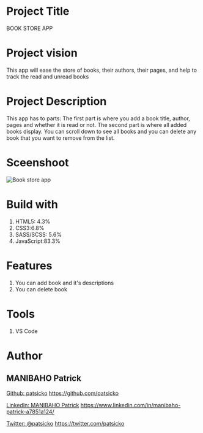 # Project Title
BOOK STORE APP
# Project vision
This app will ease the store of books, their authors, their pages, and help to track the read and unread books
# Project Description
This app has to parts: The first part is where you add a book title, author, pages and whether it is read or not.
The second part is where all added books display. You can scroll down to see all books and you can delete any book that you want to remove from the list.
# Sceenshoot

![Book store app](https://user-images.githubusercontent.com/63926982/172262511-b19eefd4-4e80-480e-954f-d89fbeff5d85.png)

# Build with
1. HTML5: 4.3%
2. CSS3:6.8%
3. SASS/SCSS: 5.6%
4. JavaScript:83.3%

# Features
1. You can add book and it's descriptions
2. You can delete book

# Tools
1. VS Code
# Author
## MANIBAHO Patrick
[Github: patsicko](https://github.com/patsicko) <https://github.com/patsicko>

[LinkedIn: MANIBAHO Patrick](https://www.linkedin.com/in/manibaho-patrick-a7851a124/) <https://www.linkedin.com/in/manibaho-patrick-a7851a124/>

[Twitter: @patsicko](https://twitter.com/patsicko) <https://twitter.com/patsicko>
